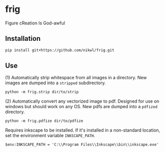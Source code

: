 # frig 
Figure cReation Is God-awful

## Installation 
```bash
pip install git+https://github.com/nikwl/frig.git
```

## Use
(1) Automatically strip whitespace from all images in a directory. New images are dumped into a `stripped` subdirectory.
```
python -m frig.strip dir/to/strip
```

(2) Automatically convert any vectorized image to pdf. Designed for use on windows but should work on any OS. New pdfs are dumped into a `pdfized` directory.
```
python -m frig.pdfize dir/to/pdfize
```
Requires inkscape to be installed. If it's installed in a non-standard location, set the environment variable `INKSCAPE_PATH`.
```
$env:INKSCAPE_PATH = 'C:\\Program Files\\Inkscape\\bin\\inkscape.exe'
```

